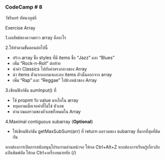 ###  CodeCamp # 8
วัชรินทร์ ทัศนาญชลี







Exercise Array  

1.ผลลัพธ์ของความยาว array คืออะไร  

2.ให้ทำตามขั้นตอนต่อไปนี้
- สร้าง array ชื่อ styles ที่มี items ชื่อ “Jazz” และ “Blues”
- เพิ่ม “Rock-n-Roll” ต่อท้าย
- นำค่า Classics ไปทับค่าตรงกลางของ Array
- นำ items ตัวแรกออกมาและลบ items ตัวนั้นออกจาก array
- เพิ่ม “Rap” และ “Reggae” ไปข้างหน้าของ Array  

3.เขียนฟังก์ชัน sumInput() ที่  

- ใช้ propmt รับ value มาเก็บใน array
- หยุดถามเมื่อเจอค่าที่ไม่ใช่ ตัวเลข
- คำนวณผลรวมของตัวเลขทั้งหมดใน Array  

4.Maximal contiguous subarray (**Optional**)  

- ให้เขียนฟังก์ชัน getMaxSubSum(arr) ที่ return ผลรวมของ subarray ที่มากที่สุดที่ติดกัน

หากต้องการเปิดการสนับสนุนโปรแกรมอ่านหน้าจอ ให้กด Ctrl+Alt+Z หากต้องการเรียนรู้เกี่ยวกับแป้นพิมพ์ลัด ให้กด Ctrl+เครื่องหมายทับ (/)
